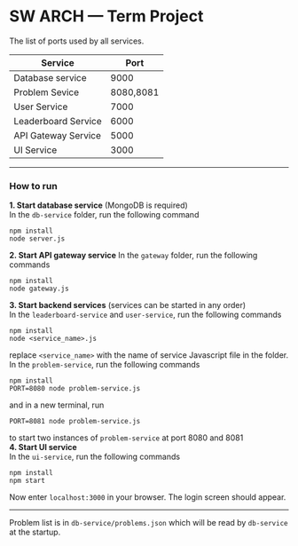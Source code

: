 # SW ARCH — Term Project

The list of ports used by all services.  

| Service                    |          Port           |
| -------------------------- | ----------------------- |
| Database service           |          9000           |
| Problem Sevice             |        8080,8081        |
| User Service               |          7000           |
| Leaderboard Service        |          6000           |
| API Gateway Service        |          5000           |
| UI Service                 |          3000           |

<hr>

### How to run
**1. Start database service** (MongoDB is required)  
In the `db-service` folder, run the following command  
```
npm install
node server.js 
```  
**2. Start API gateway service**
In the `gateway` folder, run the following commands  
```
npm install
node gateway.js
```
**3. Start backend services** (services can be started in any order)  
In the `leaderboard-service` and `user-service`, run the following commands  
```
npm install
node <service_name>.js
```
replace `<service_name>` with the name of service Javascript file in the folder.
In the `problem-service`, run the following commands
```
npm install
PORT=8080 node problem-service.js
```
and in a new terminal, run
```
PORT=8081 node problem-service.js
```
to start two instances of `problem-service` at port 8080 and 8081  
**4. Start UI service**  
In the `ui-service`, run the following commands  
```
npm install
npm start
```
Now enter `localhost:3000` in your browser. The login screen should appear.  

<hr>

Problem list is in `db-service/problems.json` which will be read by `db-service` at the startup.
